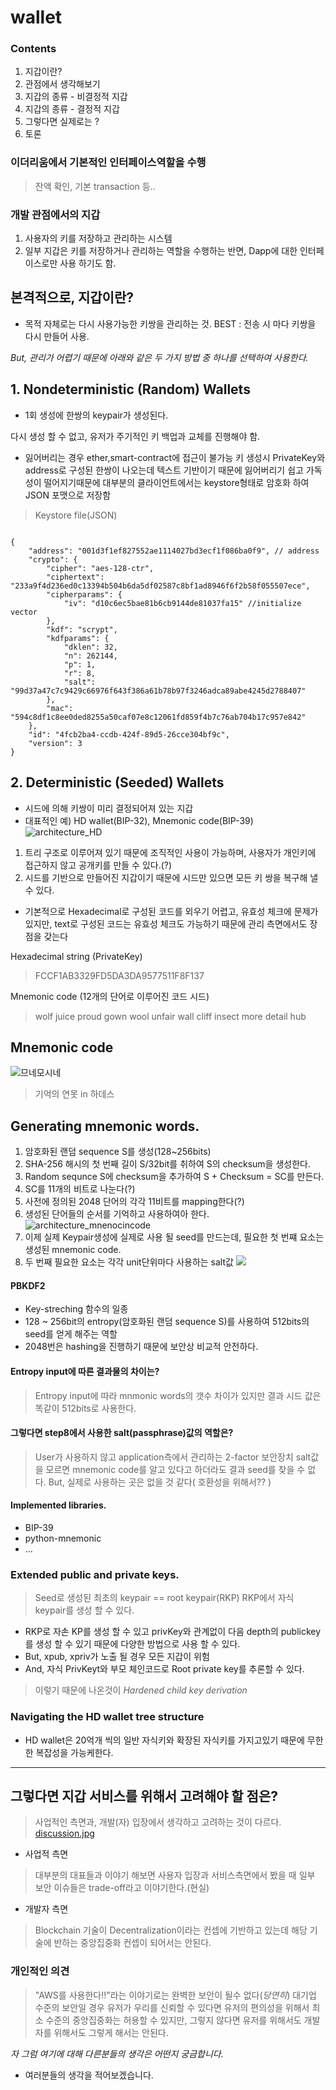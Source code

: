 # wallet
### Contents
1. 지갑이란?
2. 관점에서 생각해보기
3. 지갑의 종류 - 비결정적 지갑
4. 지갑의 종류 - 결정적 지갑
5. 그렇다면 실제로는 ?
6. 토론 


### 이더리움에서 기본적인 인터페이스역할을 수행 
> 잔액 확인, 기본 transaction 등.. 

### 개발 관점에서의 지갑 
1. 사용자의 키를 저장하고 관리하는 시스템 
2. 일부 지갑은 키를 저장하거나 관리하는 역할을 수행하는 반면, Dapp에 대한 인터페이스로만 사용 하기도 함. 

## 본격적으로, 지갑이란? 
- 목적 자체로는 다시 사용가능한 키쌍을 관리하는 것.
BEST : 전송 시 마다 키쌍을 다시 만들어 사용.

*But, 관리가 어렵기 때문에 아래와 같은 두 가지 방법 중 하나를 선택하여 사용한다.* 

## 1. Nondeterministic (Random) Wallets
- 1회 생성에 한쌍의 keypair가 생성된다. 

다시 생성 할 수 없고, 유저가 주기적인 키 백업과 교체를 진행해야 함. 
* 잃어버리는 경우 ether,smart-contract에 접근이 불가능
키 생성시 PrivateKey와 address로 구성된 한쌍이 나오는데 텍스트 기반이기 때문에 잃어버리기 쉽고 가독성이 떨어지기때문에 대부분의 클라이언트에서는 keystore형태로 암호화 하여 JSON 포맷으로 저장함

> Keystore file(JSON)
<pre><code>
{
    "address": "001d3f1ef827552ae1114027bd3ecf1f086ba0f9", // address
    "crypto": {
        "cipher": "aes-128-ctr",
        "ciphertext": "233a9f4d236ed0c13394b504b6da5df02587c8bf1ad8946f6f2b58f055507ece",
        "cipherparams": {
            "iv": "d10c6ec5bae81b6cb9144de81037fa15" //initialize vector
        },
        "kdf": "scrypt",
        "kdfparams": {
            "dklen": 32,
            "n": 262144,
            "p": 1,
            "r": 8,
            "salt": "99d37a47c7c9429c66976f643f386a61b78b97f3246adca89abe4245d2788407"
        },
        "mac": "594c8df1c8ee0ded8255a50caf07e8c12061fd859f4b7c76ab704b17c957e842"
    },
    "id": "4fcb2ba4-ccdb-424f-89d5-26cce304bf9c",
    "version": 3
}
</code></pre>

## 2. Deterministic (Seeded) Wallets
- 시드에 의해 키쌍이 미리 결정되어져 있는 지갑 
- 대표적인 예) HD wallet(BIP-32), Mnemonic code(BIP-39)
![architecture_HD](https://github.com/ethereumbook/ethereumbook/raw/develop/images/hd_wallet.png)
1. 트리 구조로 이루어져 있기 때문에 조직적인 사용이 가능하며, 사용자가 개인키에 접근하지 않고 공개키를 만들 수 있다.(?)
2. 시드를 기반으로 만들어진 지갑이기 때문에 시드만 있으면 모든 키 쌍을 복구해 낼 수 있다. 

* 기본적으로 Hexadecimal로 구성된 코드를 외우기 어렵고, 유효성 체크에 문제가있지만, text로 구성된 코드는 유효성 체크도 가능하기 때문에 관리 측면에서도 장점을 갖는다 

Hexadecimal string (PrivateKey)
> FCCF1AB3329FD5DA3DA9577511F8F137

Mnemonic code (12개의 단어로 이루어진 코드 시드)
> wolf juice proud gown wool unfair wall cliff insect more detail hub

## Mnemonic code 

![므네모시네](http://www.rapportian.com/news/photo/201608/28370_25897_1657.jpg)
> 기억의 연못 in 하데스 

## Generating mnemonic words.
1. 암호화된 랜덤 sequence S를 생성(128~256bits)
2. SHA-256 해시의 첫 번째 길이 S/32bit를 취하여 S의 checksum을 생성한다. 
3. Random sequnce S에 checksum을 추가하여 S + Checksum = SC를 만든다.
4. SC를 11개의 비트로 나눈다(?)
5. 사전에 정의된 2048 단어의 각각 11비트를 mapping한다(?)
6. 생성된 단어들의 순서를 기억하고 사용하여아 한다. 
![architecture_mnenocincode](https://lh3.googleusercontent.com/ZHlWXublZuhPnf9CzTYuuu4-Q_PP43mV6js4FDBJ9pNkfxjWKxMHxTfPmKfHkIBK3U4Qm73p1DckPh_HEJHb8VhhnHthHvncoZx3bpwp9Jgduy2lRnKkCTAws19kIImjPwjnGH6F)
7. 이제 실제 Keypair생성에 실제로 사용 될 seed를 만드는데, 필요한 첫 번쨰 요소는 생성된 mnemonic code.
8. 두 번째 필요한 요소는 각각 unit단위마다 사용하는 salt값
![](https://github.com/ethereumbook/ethereumbook/raw/develop/images/bip39-part2.png)

#### PBKDF2 
- Key-streching 함수의 일종 
- 128 ~ 256bit의 entropy(암호화된 랜덤 sequence S)를 사용하여 512bits의 seed를 얻게 해주는 역할 
- 2048번은 hashing을 진행하기 때문에 보안상 비교적 안전하다. 

#### Entropy input에 따른 결과물의 차이는?
> Entropy input에 따라 mnmonic words의 갯수 차이가 있지만 결과 시드 값은 똑같이 512bits로 사용한다. 


#### 그렇다면 step8에서 사용한 salt(passphrase)값의 역할은?
> User가 사용하지 않고 application측에서 관리하는 2-factor 보안장치 
> salt값을 모르면 mnemonic code를 알고 있다고 하더라도 결과 seed를 찾을 수 없다. 
> But, 실제로 사용하는 곳은 없을 것 같다( 호환성을 위해서?? ) 


#### Implemented libraries.
- BIP-39
- python-mnemonic
- ...

### Extended public and private keys. 
> Seed로 생성된 최초의 keypair == root keypair(RKP)
> RKP에서 자식 keypair를 생성 할 수 있다. 

* RKP로 자손 KP를 생성 할 수 있고 privKey와 관계없이 다음 depth의 publickey를 생성 할 수 있기 때문에 다양한 방법으로 사용 할 수 있다. 
* But, xpub, xpriv가 노출 될 경우 모든 지갑이 위험
* And, 자식 PrivKeyt와 부모 체인코드로 Root private key를 추론할 수 있다. 
> 이렇기 때문에 나온것이 *Hardened child key derivation* 

### Navigating the HD wallet tree structure
- HD wallet은 20억개 씩의 일반 자식키와 확장된 자식키를 가지고있기 때문에 무한한 복잡성을 가능케한다. 

----

## 그렇다면 지갑 서비스를 위해서 고려해야 할 점은?
> 사업적인 측면과, 개발(자) 입장에서 생각하고 고려하는 것이 다르다. [discussion.jpg](./img/discussion.jpg)

* 사업적 측면 
> 대부분의 대표들과 이야기 해보면 사용자 입장과 서비스측면에서 봤을 때 일부 보안 이슈들은 trade-off라고 이야기한다.(현실)

* 개발자 측면
> Blockchain 기술이 Decentralization이라는 컨셉에 기반하고 있는데 해당 기술에 반하는 중앙집중화 컨셉이 되어서는 안된다. 

### 개인적인 의견
> "AWS를 사용한다!!"라는 이야기로는 완벽한 보안이 될수 없다(*당연히*)
> 대기업 수준의 보안일 경우 유저가 우리를 신뢰할 수 있다면 유저의 편의성을 위해서 최소 수준의 중앙집중화는 허용할 수 있지만, 그렇지 않다면 유저를 위해서도 개발자를 위해서도 그렇게 해서는 안된다. 

*자 그럼 여기에 대해 다른분들의 생각은 어떤지 궁금합니다.*
- 여러분들의 생각을 적어보겠습니다.






